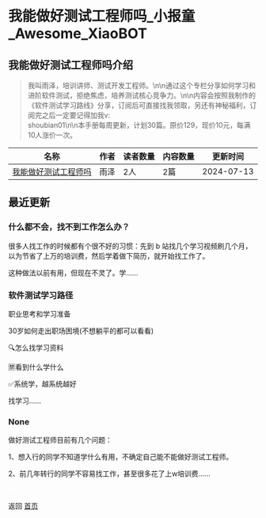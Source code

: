 # 我能做好测试工程师吗_小报童_Awesome_XiaoBOT

## 我能做好测试工程师吗介绍
> 我叫雨泽，培训讲师、测试开发工程师。\n\n通过这个专栏分享如何学习和进阶软件测试，拒绝焦虑，培养测试核心竞争力。\n\n内容会按照我制作的《软件测试学习路线》分享，订阅后可直接找我领取，另还有神秘福利，订阅完之后一定要记得加我v:  
shoubian01\n\n本手册每周更新，计划30篇。原价129，现价10元，每满10人涨价一次。  
  


|名称|作者|读者数量|内容数量|更新时间|
|---|---|---|---|---|
|[我能做好测试工程师吗](https://xiaobot.net/p/qanews?refer=9c3f1c95-a052-465a-9902-f6d75080262a)|雨泽|2人|2篇|2024-07-13|

## 最近更新
### 什么都不会，找不到工作怎么办？

很多人找工作的时候都有个很不好的习惯：先到 b 站找几个学习视频刷几个月，以为节省了上万的培训费，然后学着做下简历，就开始找工作了。

这种做法以前有用，但现在不灵了。学......

### 软件测试学习路径

职业思考和学习准备

30岁如何走出职场困境(不想躺平的都可以看看)

🔍️怎么找学习资料

🈲看到什么学什么

✅系统学，越系统越好

找学习......

### None

做好测试工程师目前有几个问题：

1、想入行的同学不知道学什么有用，不确定自己能不能做好测试工程师。

2、前几年转行的同学不容易找工作，甚至很多花了上w培训费......


<a href="https://github.com/Reno9527/awesome-xiaobot" style="color: white; text-decoration: none;">awesome-xiaobot</a>

返回 [首页](../README.md)
